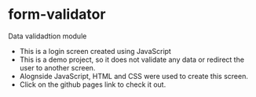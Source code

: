 # form-validator
Data validadtion module
- This is a login screen created using JavaScript 
- This is a demo project, so it does not validate any data or redirect
the user to another screen.
- Alognside JavaScript, HTML and CSS were used to create this screen.
- Click on the github pages link to check it out.
